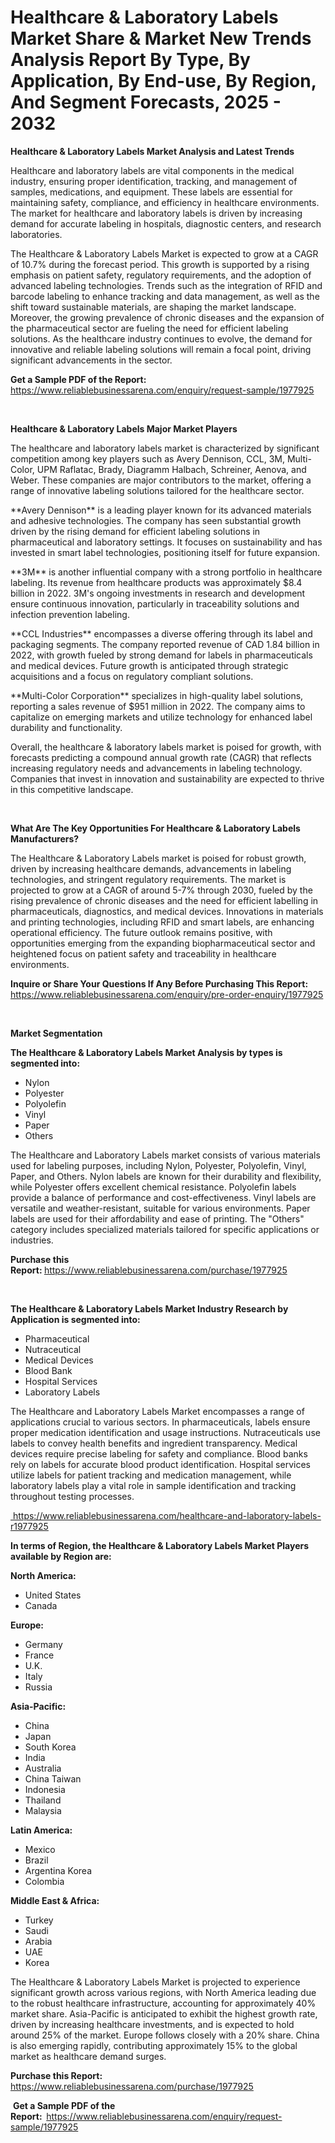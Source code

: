 <p><h1>Healthcare & Laboratory Labels Market Share & Market New Trends Analysis Report By Type, By Application, By End-use, By Region, And Segment Forecasts, 2025 - 2032</h1></p><p><strong>Healthcare & Laboratory Labels Market Analysis and Latest Trends</strong></p>
<p><p>Healthcare and laboratory labels are vital components in the medical industry, ensuring proper identification, tracking, and management of samples, medications, and equipment. These labels are essential for maintaining safety, compliance, and efficiency in healthcare environments. The market for healthcare and laboratory labels is driven by increasing demand for accurate labeling in hospitals, diagnostic centers, and research laboratories.</p><p>The Healthcare & Laboratory Labels Market is expected to grow at a CAGR of 10.7% during the forecast period. This growth is supported by a rising emphasis on patient safety, regulatory requirements, and the adoption of advanced labeling technologies. Trends such as the integration of RFID and barcode labeling to enhance tracking and data management, as well as the shift toward sustainable materials, are shaping the market landscape. Moreover, the growing prevalence of chronic diseases and the expansion of the pharmaceutical sector are fueling the need for efficient labeling solutions. As the healthcare industry continues to evolve, the demand for innovative and reliable labeling solutions will remain a focal point, driving significant advancements in the sector.</p></p>
<p><strong>Get a Sample PDF of the Report:&nbsp;</strong> <a href="https://www.reliablebusinessarena.com/enquiry/request-sample/1977925?utm_campaign=2013&utm_medium=2&utm_source=Github&utm_content=ia&utm_term=19042025&utm_id=healthcare-laboratory-labels">https://www.reliablebusinessarena.com/enquiry/request-sample/1977925</a></p>
<p>&nbsp;</p>
<p><strong>Healthcare & Laboratory Labels Major Market Players</strong></p>
<p><p>The healthcare and laboratory labels market is characterized by significant competition among key players such as Avery Dennison, CCL, 3M, Multi-Color, UPM Raflatac, Brady, Diagramm Halbach, Schreiner, Aenova, and Weber. These companies are major contributors to the market, offering a range of innovative labeling solutions tailored for the healthcare sector.</p><p>**Avery Dennison** is a leading player known for its advanced materials and adhesive technologies. The company has seen substantial growth driven by the rising demand for efficient labeling solutions in pharmaceutical and laboratory settings. It focuses on sustainability and has invested in smart label technologies, positioning itself for future expansion.</p><p>**3M** is another influential company with a strong portfolio in healthcare labeling. Its revenue from healthcare products was approximately $8.4 billion in 2022. 3M's ongoing investments in research and development ensure continuous innovation, particularly in traceability solutions and infection prevention labeling.</p><p>**CCL Industries** encompasses a diverse offering through its label and packaging segments. The company reported revenue of CAD 1.84 billion in 2022, with growth fueled by strong demand for labels in pharmaceuticals and medical devices. Future growth is anticipated through strategic acquisitions and a focus on regulatory compliant solutions.</p><p>**Multi-Color Corporation** specializes in high-quality label solutions, reporting a sales revenue of $951 million in 2022. The company aims to capitalize on emerging markets and utilize technology for enhanced label durability and functionality.</p><p>Overall, the healthcare & laboratory labels market is poised for growth, with forecasts predicting a compound annual growth rate (CAGR) that reflects increasing regulatory needs and advancements in labeling technology. Companies that invest in innovation and sustainability are expected to thrive in this competitive landscape.</p></p>
<p>&nbsp;</p>
<p><strong>What Are The Key Opportunities For Healthcare & Laboratory Labels Manufacturers?</strong></p>
<p><p>The Healthcare & Laboratory Labels market is poised for robust growth, driven by increasing healthcare demands, advancements in labeling technologies, and stringent regulatory requirements. The market is projected to grow at a CAGR of around 5-7% through 2030, fueled by the rising prevalence of chronic diseases and the need for efficient labelling in pharmaceuticals, diagnostics, and medical devices. Innovations in materials and printing technologies, including RFID and smart labels, are enhancing operational efficiency. The future outlook remains positive, with opportunities emerging from the expanding biopharmaceutical sector and heightened focus on patient safety and traceability in healthcare environments.</p></p>
<p><strong>Inquire or Share Your Questions If Any Before Purchasing This Report:</strong> <a href="https://www.reliablebusinessarena.com/enquiry/pre-order-enquiry/1977925?utm_campaign=2013&utm_medium=2&utm_source=Github&utm_content=ia&utm_term=19042025&utm_id=healthcare-laboratory-labels">https://www.reliablebusinessarena.com/enquiry/pre-order-enquiry/1977925</a></p>
<p>&nbsp;</p>
<p><strong>Market Segmentation</strong></p>
<p><strong>The Healthcare & Laboratory Labels Market Analysis by types is segmented into:</strong></p>
<p><ul><li>Nylon</li><li>Polyester</li><li>Polyolefin</li><li>Vinyl</li><li>Paper</li><li>Others</li></ul></p>
<p><p>The Healthcare and Laboratory Labels market consists of various materials used for labeling purposes, including Nylon, Polyester, Polyolefin, Vinyl, Paper, and Others. Nylon labels are known for their durability and flexibility, while Polyester offers excellent chemical resistance. Polyolefin labels provide a balance of performance and cost-effectiveness. Vinyl labels are versatile and weather-resistant, suitable for various environments. Paper labels are used for their affordability and ease of printing. The "Others" category includes specialized materials tailored for specific applications or industries.</p></p>
<p><strong>Purchase this Report:&nbsp;</strong><a href="https://www.reliablebusinessarena.com/purchase/1977925?utm_campaign=2013&utm_medium=2&utm_source=Github&utm_content=ia&utm_term=19042025&utm_id=healthcare-laboratory-labels">https://www.reliablebusinessarena.com/purchase/1977925</a></p>
<p>&nbsp;</p>
<p><strong>The Healthcare & Laboratory Labels Market Industry Research by Application is segmented into:</strong></p>
<p><ul><li>Pharmaceutical</li><li>Nutraceutical</li><li>Medical Devices</li><li>Blood Bank</li><li>Hospital Services</li><li>Laboratory Labels</li></ul></p>
<p><p>The Healthcare and Laboratory Labels Market encompasses a range of applications crucial to various sectors. In pharmaceuticals, labels ensure proper medication identification and usage instructions. Nutraceuticals use labels to convey health benefits and ingredient transparency. Medical devices require precise labeling for safety and compliance. Blood banks rely on labels for accurate blood product identification. Hospital services utilize labels for patient tracking and medication management, while laboratory labels play a vital role in sample identification and tracking throughout testing processes.</p></p>
<p><a href="https://www.reliablebusinessarena.com/healthcare-and-laboratory-labels-r1977925?utm_campaign=2013&utm_medium=2&utm_source=Github&utm_content=ia&utm_term=19042025&utm_id=healthcare-laboratory-labels">&nbsp;https://www.reliablebusinessarena.com/healthcare-and-laboratory-labels-r1977925</a></p>
<p><strong>In terms of Region, the Healthcare & Laboratory Labels Market Players available by Region are:</strong></p>
<p>
    <p> <strong> North America: </strong>
        <ul>
            <li>United States</li>
            <li>Canada</li>
        </ul>
        </p> 
    <p> <strong> Europe: </strong>
        <ul>
            <li>Germany</li>
            <li>France</li>
            <li>U.K.</li>
            <li>Italy</li>
            <li>Russia</li>
        </ul>
        </p> 
    <p> <strong> Asia-Pacific: </strong>
        <ul>
            <li>China</li>
            <li>Japan</li>
            <li>South Korea</li>
            <li>India</li>
            <li>Australia</li>
            <li>China Taiwan</li>
            <li>Indonesia</li>
            <li>Thailand</li>
            <li>Malaysia</li>
        </ul>
        </p> 
    <p> <strong> Latin America: </strong>
        <ul>
            <li>Mexico</li>
            <li>Brazil</li>
            <li>Argentina Korea</li>
            <li>Colombia</li>
        </ul>
        </p> 
    <p> <strong> Middle East & Africa: </strong>
        <ul>
            <li>Turkey</li>
            <li>Saudi</li>
            <li>Arabia</li>
            <li>UAE</li>
            <li>Korea</li>
        </ul>
    </p>
    </p>
<p><p>The Healthcare & Laboratory Labels Market is projected to experience significant growth across various regions, with North America leading due to the robust healthcare infrastructure, accounting for approximately 40% market share. Asia-Pacific is anticipated to exhibit the highest growth rate, driven by increasing healthcare investments, and is expected to hold around 25% of the market. Europe follows closely with a 20% share. China is also emerging rapidly, contributing approximately 15% to the global market as healthcare demand surges.</p></p>
<p><strong>Purchase this Report: </strong><a href="https://www.reliablebusinessarena.com/purchase/1977925?utm_campaign=2013&utm_medium=2&utm_source=Github&utm_content=ia&utm_term=19042025&utm_id=healthcare-laboratory-labels">https://www.reliablebusinessarena.com/purchase/1977925</a></p>
<p>&nbsp;<strong>Get a Sample PDF of the Report:&nbsp;&nbsp;</strong><a href="https://www.reliablebusinessarena.com/enquiry/request-sample/1977925?utm_campaign=2013&utm_medium=2&utm_source=Github&utm_content=ia&utm_term=19042025&utm_id=healthcare-laboratory-labels">https://www.reliablebusinessarena.com/enquiry/request-sample/1977925</a></p>
<p><strong></strong></p>
<p><p></p><p></p><p></p></p>